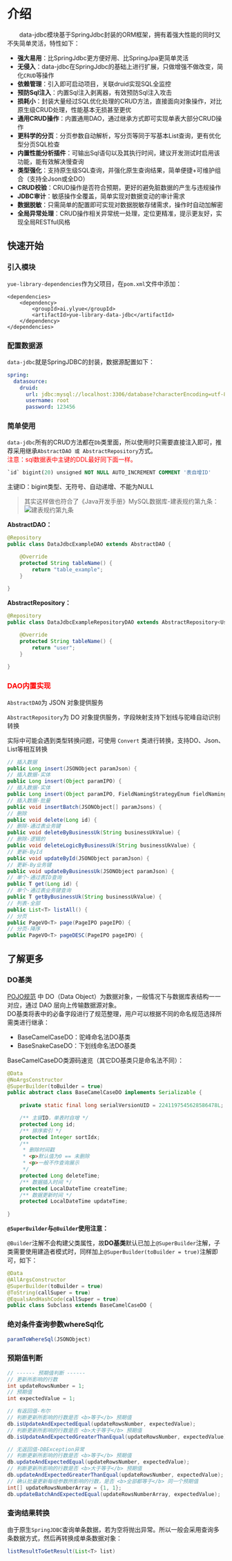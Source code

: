 # 介绍
　　data-jdbc模块基于SpringJdbc封装的ORM框架，拥有着强大性能的同时又不失简单灵活，特性如下：
- **强大易用**：比SpringJdbc更方便好用、比SpringJpa更简单灵活
- **无侵入**：data-jdbc在SpringJdbc的基础上进行扩展，只做增强不做改变，简化`CRUD`等操作
- **依赖管理**：引入即可启动项目，关联druid实现SQL全监控
- **预防Sql注入**：内置Sql注入剥离器，有效预防Sql注入攻击
- **损耗小**：封装大量经过SQL优化处理的CRUD方法，直接面向对象操作，对比原生级CRUD处理，性能基本无损甚至更优
- **通用CRUD操作**：内置通用DAO，通过继承方式即可实现单表大部分CRUD操作
- **更科学的分页**：分页参数自动解析，写分页等同于写基本List查询，更有优化型分页SQL检查
- **内置性能分析插件**：可输出Sql语句以及其执行时间，建议开发测试时启用该功能，能有效解决慢查询
- **类型强化**：支持原生级SQL查询，并强化原生查询结果，简单便捷+可维护组合（支持全Json或全DO）
- **CRUD校验**：CRUD操作是否符合预期，更好的避免脏数据的产生与违规操作
- **JDBC审计**：敏感操作全覆盖，简单实现对数据变动的审计需求
- **数据脱敏**：只需简单的配置即可实现对数据脱敏存储需求，操作时自动加解密
- **全局异常处理**：CRUD操作相关异常统一处理，定位更精准，提示更友好，实现全局RESTful风格

## 快速开始
### 引入模块
`yue-library-dependencies`作为父项目，在`pom.xml`文件中添加：
``` pom
<dependencies>
	<dependency>
		<groupId>ai.ylyue</groupId>
		<artifactId>yue-library-data-jdbc</artifactId>
	</dependency>
</dependencies>
```

### 配置数据源
`data-jdbc`就是SpringJDBC的封装，数据源配置如下：
```yaml
spring:
  datasource: 
    druid: 
      url: jdbc:mysql://localhost:3306/database?characterEncoding=utf-8&useSSL=false
      username: root
      password: 123456
```

### 简单使用
`data-jdbc`所有的CRUD方法都在`Db`类里面，所以使用时只需要直接注入即可，推荐采用继承`AbstractDAO 或 AbstractRepository`方式。<br>
<font color=red>注意：sql数据表中主键的DDL最好同下面一样。</font>
```ddl
`id` bigint(20) unsigned NOT NULL AUTO_INCREMENT COMMENT '表自增ID'
```
主键ID：bigint类型、无符号、自动递增、不能为NULL
> 其实这样做也符合了《Java开发手册》MySQL数据库-建表规约第九条：<br>
> ![建表规约第九条](介绍_files/建表规约第九条.png)

**AbstractDAO：**
```java
@Repository
public class DataJdbcExampleDAO extends AbstractDAO {

	@Override
	protected String tableName() {
		return "table_example";
	}
	
}
```

**AbstractRepository：**
```java
@Repository
public class DataJdbcExampleRepositoryDAO extends AbstractRepository<UserDO> {

	@Override
	protected String tableName() {
		return "user";
	}
	
}
```

### <font color=red>DAO内置实现</font>
`AbstractDAO`为 JSON 对象提供服务

`AbstractRepository`为 DO 对象提供服务，字段映射支持下划线与驼峰自动识别转换

实际中可能会遇到类型转换问题，可使用 `Convert` 类进行转换，支持DO、Json、List等相互转换

```java
// 插入数据
public Long insert(JSONObject paramJson) {
// 插入数据-实体
public Long insert(Object paramIPO) {
// 插入数据-实体
public Long insert(Object paramIPO, FieldNamingStrategyEnum fieldNamingStrategyEnum) {
// 插入数据-批量
public void insertBatch(JSONObject[] paramJsons) {
// 删除
public void delete(Long id) {
// 删除-通过表业务键
public void deleteByBusinessUk(String businessUkValue) {
// 删除-逻辑的
public void deleteLogicByBusinessUk(String businessUkValue) {
// 更新-ById
public void updateById(JSONObject paramJson) {
// 更新-By业务键
public void updateByBusinessUk(JSONObject paramJson) {
// 单个-通过表ID查询
public T get(Long id) {
// 单个-通过表业务键查询
public T getByBusinessUk(String businessUkValue) {
// 列表-全部
public List<T> listAll() {
// 分页
public PageVO<T> page(PageIPO pageIPO) {
// 分页-降序
public PageVO<T> pageDESC(PageIPO pageIPO) {
```

## 了解更多
### DO基类
[POJO规范](https://ylyue.cn/#/规约/后端规约说明?id=pojo) 中 DO（Data Object）为数据对象，一般情况下与数据库表结构一一对应，通过 DAO 层向上传输数据源对象。<br>
DO基类将表中的必备字段进行了规范整理，用户可以根据不同的命名规范选择所需类进行继承：
- BaseCamelCaseDO：驼峰命名法DO基类
- BaseSnakeCaseDO：下划线命名法DO基类

BaseCamelCaseDO类源码速览（其它DO基类只是命名法不同）：
```java
@Data
@NoArgsConstructor
@SuperBuilder(toBuilder = true)
public abstract class BaseCamelCaseDO implements Serializable {
	
	private static final long serialVersionUID = 2241197545628586478L;

	/** 主键ID，单表时自增 */
	protected Long id;
	/** 排序索引 */
	protected Integer sortIdx;
	/**
	 * 删除时间戳
	 * <p>默认值为0 == 未删除
	 * <p>一般不作查询展示
	 */
	protected Long deleteTime;
	/** 数据插入时间 */
	protected LocalDateTime createTime;
	/** 数据更新时间 */
	protected LocalDateTime updateTime;
	
}
```

**`@SuperBuilder`与`@Builder`使用注意：**

`@Builder`注解不会构建父类属性，故**DO基类**默认已加上`@SuperBuilder`注解，子类需要使用建造者模式时，同样加上`@SuperBuilder(toBuilder = true)`注解即可，如下：
```java
@Data
@AllArgsConstructor
@SuperBuilder(toBuilder = true)
@ToString(callSuper = true)
@EqualsAndHashCode(callSuper = true)
public class Subclass extends BaseCamelCaseDO {
```

### 绝对条件查询参数whereSql化
```java
paramToWhereSql(JSONObject)
```

### 预期值判断
```java
// ------ 预期值判断 ------
// 更新所影响的行数
int updateRowsNumber = 1;
// 预期值
int expectedValue = 1;

// 有返回值-布尔
// 判断更新所影响的行数是否 <b>等于</b> 预期值
db.isUpdateAndExpectedEqual(updateRowsNumber, expectedValue);
// 判断更新所影响的行数是否 <b>大于等于</b> 预期值
db.isUpdateAndExpectedGreaterThanEqual(updateRowsNumber, expectedValue);

// 无返回值-DBException异常
// 判断更新所影响的行数是否 <b>等于</b> 预期值
db.updateAndExpectedEqual(updateRowsNumber, expectedValue);
// 判断更新所影响的行数是否 <b>大于等于</b> 预期值
db.updateAndExpectedGreaterThanEqual(updateRowsNumber, expectedValue);
// 确认批量更新每组参数所影响的行数，是否 <b>全部都等于</b> 同一个预期值
int[] updateRowsNumberArray = {1, 1};
db.updateBatchAndExpectedEqual(updateRowsNumberArray, expectedValue);
```

### 查询结果转换
由于原生`SpringJDBC`查询单条数据，若为空将抛出异常。所以一般会采用查询多条数据方式，然后再转换成单条数据对象：
```java
listResultToGetResult(List<T> list)
```